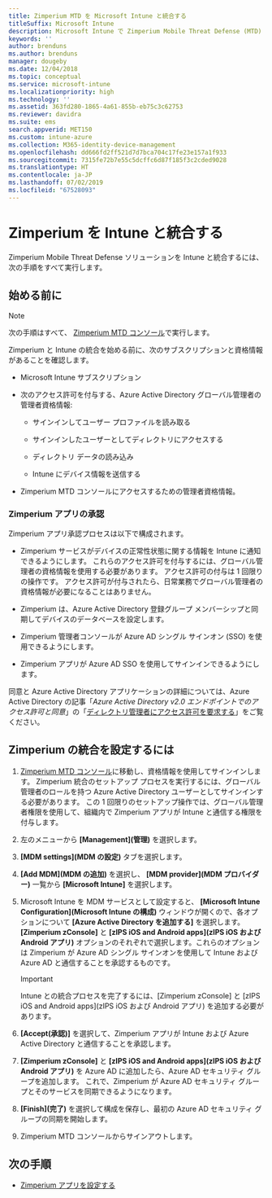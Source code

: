 ```yaml
---
title: Zimperium MTD を Microsoft Intune と統合する
titleSuffix: Microsoft Intune
description: Microsoft Intune で Zimperium Mobile Threat Defense (MTD) ソリューションをセットアップし、モバイル デバイスから会社のリソースへのアクセスを制御する方法。
keywords: ''
author: brenduns
ms.author: brenduns
manager: dougeby
ms.date: 12/04/2018
ms.topic: conceptual
ms.service: microsoft-intune
ms.localizationpriority: high
ms.technology: ''
ms.assetid: 363fd280-1865-4a61-855b-eb75c3c62753
ms.reviewer: davidra
ms.suite: ems
search.appverid: MET150
ms.custom: intune-azure
ms.collection: M365-identity-device-management
ms.openlocfilehash: dd666fd2ff521d7d7bca704c17fe23e157a1f933
ms.sourcegitcommit: 7315fe72b7e55c5dcffc6d87f185f3c2cded9028
ms.translationtype: HT
ms.contentlocale: ja-JP
ms.lasthandoff: 07/02/2019
ms.locfileid: "67528093"
---
```

# <a name="integrate-zimperium-with-intune"></a>Zimperium を Intune と統合する

Zimperium Mobile Threat Defense ソリューションを Intune と統合するには、次の手順をすべて実行します。

## <a name="before-you-begin"></a>始める前に

> [!NOTE]
> 次の手順はすべて、 [Zimperium MTD コンソール](https://www.zimperium.com/platform)で実行します。

Zimperium と Intune の統合を始める前に、次のサブスクリプションと資格情報があることを確認します。

-   Microsoft Intune サブスクリプション

-   次のアクセス許可を付与する、Azure Active Directory グローバル管理者の管理者資格情報:

    -   サインインしてユーザー プロファイルを読み取る

    -   サインインしたユーザーとしてディレクトリにアクセスする

    -   ディレクトリ データの読み込み

    -   Intune にデバイス情報を送信する

-   Zimperium MTD コンソールにアクセスするための管理者資格情報。

### <a name="zimperium-app-authorization"></a>Zimperium アプリの承認

Zimperium アプリ承認プロセスは以下で構成されます。

-   Zimperium サービスがデバイスの正常性状態に関する情報を Intune に通知できるようにします。 これらのアクセス許可を付与するには、グローバル管理者の資格情報を使用する必要があります。 アクセス許可の付与は 1 回限りの操作です。 アクセス許可が付与されたら、日常業務でグローバル管理者の資格情報が必要になることはありません。

-   Zimperium は、Azure Active Directory 登録グループ メンバーシップと同期してデバイスのデータベースを設定します。

-   Zimperium 管理者コンソールが Azure AD シングル サインオン (SSO) を使用できるようにします。

-   Zimperium アプリが Azure AD SSO を使用してサインインできるようにします。

同意と Azure Active Directory アプリケーションの詳細については、Azure Active Directory の記事「*Azure Active Directory v2.0 エンドポイントでのアクセス許可と同意*」の「[ディレクトリ管理者にアクセス許可を要求する](https://docs.microsoft.com/azure/active-directory/develop/v2-permissions-and-consent#request-the-permissions-from-a-directory-admin)」をご覧ください。


## <a name="to-set-up-zimperium-integration"></a>Zimperium の統合を設定するには

1.  [Zimperium MTD コンソール](https://www.zimperium.com/platform)に移動し、資格情報を使用してサインインします。 Zimperium 統合のセットアップ プロセスを実行するには、グローバル管理者のロールを持つ Azure Active Directory ユーザーとしてサインインする必要があります。 この 1 回限りのセットアップ操作では、グローバル管理者権限を使用して、組織内で Zimperium アプリが Intune と通信する権限を付与します。 

2.  左のメニューから **[Management]\(管理\)** を選択します。

3.  **[MDM settings]\(MDM の設定\)** タブを選択します。

4.  **[Add MDM]\(MDM の追加\)** を選択し、 **[MDM provider]\(MDM プロバイダー\)** 一覧から **[Microsoft Intune]** を選択します。

5.  Microsoft Intune を MDM サービスとして設定すると、 **[Microsoft Intune Configuration]\(Microsoft Intune の構成\)** ウィンドウが開くので、各オプションについて **[Azure Active Directory を追加する]** を選択します。 **[Zimperium zConsole]** と **[zIPS iOS and Android apps]\(zIPS iOS および Android アプリ\)** オプションのそれぞれで選択します。これらのオプションは Zimperium が Azure AD シングル サインオンを使用して Intune および Azure AD と通信することを承認するものです。

    > [!IMPORTANT]  
    > Intune との統合プロセスを完了するには、[Zimperium zConsole] と [zIPS iOS and Android apps]\(zIPS iOS および Android アプリ\) を追加する必要があります。

6.  **[Accept\(承認\)]** を選択して、Zimperium アプリが Intune および Azure Active Directory と通信することを承認します。

7.  **[Zimperium zConsole]** と **[zIPS iOS and Android apps]\(zIPS iOS および Android アプリ\)** を Azure AD に追加したら、Azure AD セキュリティ グループを追加します。 これで、Zimperium が Azure AD セキュリティ グループとそのサービスを同期できるようになります。

8.  **[Finish]\(完了\)** を選択して構成を保存し、最初の Azure AD セキュリティ グループの同期を開始します。

9.  Zimperium MTD コンソールからサインアウトします。

## <a name="next-steps"></a>次の手順

-   [Zimperium アプリを設定する](mtd-apps-ios-app-configuration-policy-add-assign.md)
